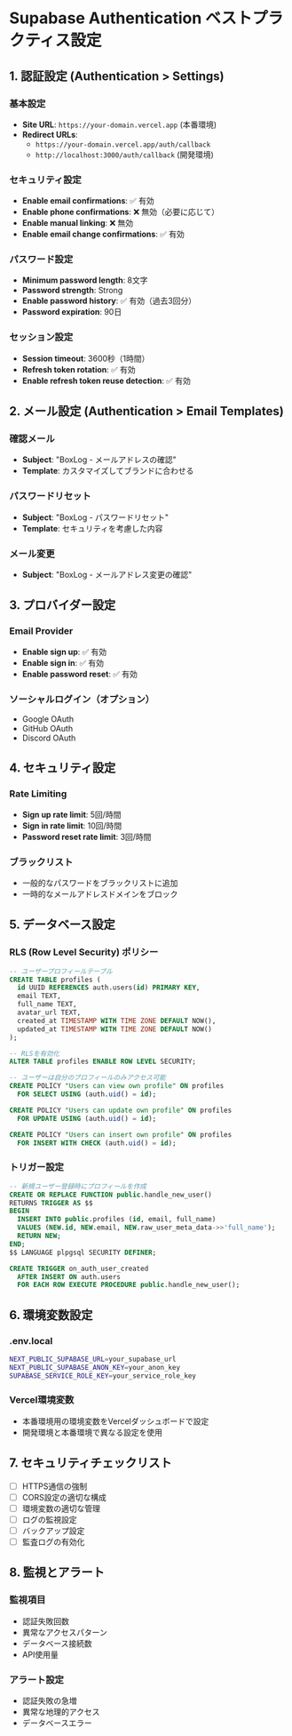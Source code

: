# Supabase Authentication ベストプラクティス設定

## 1. 認証設定 (Authentication > Settings)

### 基本設定
- **Site URL**: `https://your-domain.vercel.app` (本番環境)
- **Redirect URLs**: 
  - `https://your-domain.vercel.app/auth/callback`
  - `http://localhost:3000/auth/callback` (開発環境)

### セキュリティ設定
- **Enable email confirmations**: ✅ 有効
- **Enable phone confirmations**: ❌ 無効（必要に応じて）
- **Enable manual linking**: ❌ 無効
- **Enable email change confirmations**: ✅ 有効

### パスワード設定
- **Minimum password length**: 8文字
- **Password strength**: Strong
- **Enable password history**: ✅ 有効（過去3回分）
- **Password expiration**: 90日

### セッション設定
- **Session timeout**: 3600秒（1時間）
- **Refresh token rotation**: ✅ 有効
- **Enable refresh token reuse detection**: ✅ 有効

## 2. メール設定 (Authentication > Email Templates)

### 確認メール
- **Subject**: "BoxLog - メールアドレスの確認"
- **Template**: カスタマイズしてブランドに合わせる

### パスワードリセット
- **Subject**: "BoxLog - パスワードリセット"
- **Template**: セキュリティを考慮した内容

### メール変更
- **Subject**: "BoxLog - メールアドレス変更の確認"

## 3. プロバイダー設定

### Email Provider
- **Enable sign up**: ✅ 有効
- **Enable sign in**: ✅ 有効
- **Enable password reset**: ✅ 有効

### ソーシャルログイン（オプション）
- Google OAuth
- GitHub OAuth
- Discord OAuth

## 4. セキュリティ設定

### Rate Limiting
- **Sign up rate limit**: 5回/時間
- **Sign in rate limit**: 10回/時間
- **Password reset rate limit**: 3回/時間

### ブラックリスト
- 一般的なパスワードをブラックリストに追加
- 一時的なメールアドレスドメインをブロック

## 5. データベース設定

### RLS (Row Level Security) ポリシー
```sql
-- ユーザープロフィールテーブル
CREATE TABLE profiles (
  id UUID REFERENCES auth.users(id) PRIMARY KEY,
  email TEXT,
  full_name TEXT,
  avatar_url TEXT,
  created_at TIMESTAMP WITH TIME ZONE DEFAULT NOW(),
  updated_at TIMESTAMP WITH TIME ZONE DEFAULT NOW()
);

-- RLSを有効化
ALTER TABLE profiles ENABLE ROW LEVEL SECURITY;

-- ユーザーは自分のプロフィールのみアクセス可能
CREATE POLICY "Users can view own profile" ON profiles
  FOR SELECT USING (auth.uid() = id);

CREATE POLICY "Users can update own profile" ON profiles
  FOR UPDATE USING (auth.uid() = id);

CREATE POLICY "Users can insert own profile" ON profiles
  FOR INSERT WITH CHECK (auth.uid() = id);
```

### トリガー設定
```sql
-- 新規ユーザー登録時にプロフィールを作成
CREATE OR REPLACE FUNCTION public.handle_new_user()
RETURNS TRIGGER AS $$
BEGIN
  INSERT INTO public.profiles (id, email, full_name)
  VALUES (NEW.id, NEW.email, NEW.raw_user_meta_data->>'full_name');
  RETURN NEW;
END;
$$ LANGUAGE plpgsql SECURITY DEFINER;

CREATE TRIGGER on_auth_user_created
  AFTER INSERT ON auth.users
  FOR EACH ROW EXECUTE PROCEDURE public.handle_new_user();
```

## 6. 環境変数設定

### .env.local
```bash
NEXT_PUBLIC_SUPABASE_URL=your_supabase_url
NEXT_PUBLIC_SUPABASE_ANON_KEY=your_anon_key
SUPABASE_SERVICE_ROLE_KEY=your_service_role_key
```

### Vercel環境変数
- 本番環境用の環境変数をVercelダッシュボードで設定
- 開発環境と本番環境で異なる設定を使用

## 7. セキュリティチェックリスト

- [ ] HTTPS通信の強制
- [ ] CORS設定の適切な構成
- [ ] 環境変数の適切な管理
- [ ] ログの監視設定
- [ ] バックアップ設定
- [ ] 監査ログの有効化

## 8. 監視とアラート

### 監視項目
- 認証失敗回数
- 異常なアクセスパターン
- データベース接続数
- API使用量

### アラート設定
- 認証失敗の急増
- 異常な地理的アクセス
- データベースエラー 